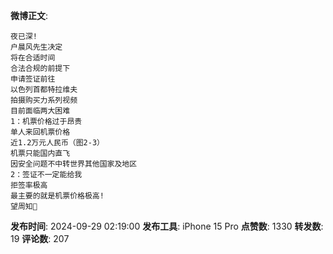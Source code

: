 **微博正文**: 
```
夜已深!
户晨风先生决定
将在合适时间
合法合规的前提下
申请签证前往
以色列首都特拉维夫
拍摄购买力系列视频
目前面临两大困难
1：机票价格过于昂贵
单人来回机票价格
近1.2万元人民币（图2-3）
机票只能国内直飞
因安全问题不中转世界其他国家及地区
2：签证不一定能给我
拒签率极高
最主要的就是机票价格极高!
望周知🙏
```
**发布时间**: 2024-09-29 02:19:00
**发布工具**: iPhone 15 Pro
**点赞数**: 1330
**转发数**: 19
**评论数**: 207
